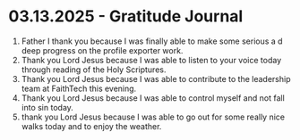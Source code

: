 # 03.13.2025 - Gratitude Journal

1. Father I thank you because I was finally able to make some serious a d deep progress on the profile exporter work.
2. Thank you Lord Jesus because I was able to listen to your voice today through reading of the Holy Scriptures.
3. Thank you Lord Jesus because I was able to contribute to the leadership team at FaithTech this evening.
4. Thank you Lord Jesus because I was able to control myself and not fall into sin today.
5. thank you Lord Jesus because I was able to go out for some really nice walks today and to enjoy the weather.
